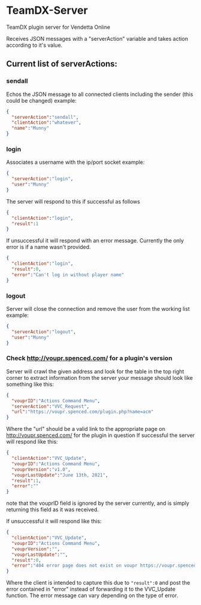 # TeamDX-Server
TeamDX plugin server for Vendetta Online

Receives JSON messages with a "serverAction" variable and takes action according to it's value. 


## Current list of serverActions:

### sendall
Echos the JSON message to all connected clients including the sender (this could be changed)
example:
```json
{
  "serverAction":"sendall",
  "clientAction":"whatever",
  "name":"Munny"
}
```

### login
Associates a username with the ip/port socket
example:
```json
{
  "serverAction":"login",
  "user":"Munny"
}
```
The server will respond to this if successful as follows
```json
{
  "clientAction":"login", 
  "result":1
}
```
If unsuccessful it will respond with an error message. Currently the only error is if a name wasn't provided.
```json
{
  "clientAction":"login",
  "result":0, 
  "error":"Can't log in without player name"
}
```

### logout
Server will close the connection and remove the user from the working list
example:
```json
{
  "serverAction":"logout",
  "user":"Munny"
}
```

### Check http://voupr.spenced.com/ for a plugin's version
Server will crawl the given address and look for the table in the top right corner to extract information from the server
your message should look like something like this:
```json
{
  "vouprID":"Actions Command Menu",
  "serverAction":"VVC_Request",
  "url":"https://voupr.spenced.com/plugin.php?name=acm"
}
```
Where the "url" should be a valid link to the appropriate page on http://voupr.spenced.com/ for the plugin in question
If successful the server will respond like this:
```json
{
  "clientAction":"VVC_Update",
  "vouprID":"Actions Command Menu",
  "vouprVersion":"v1.0",
  "vouprLastUpdate":"June 13th, 2021",
  "result":1,
  "error":""
}
```
note that the vouprID field is ignored by the server currently, and is simply returning this field as it was received. 

If unsuccessful it will respond like this:
```json
{
  "clientAction":"VVC_Update",
  "vouprID":"Actions Command Menu",
  "vouprVersion":"",
  "vouprLastUpdate":"",
  "result":0,
  "error":"404 error page does not exist on voupr https://voupr.spenced.com/plugin.php?name=acm"
}
```
Where the client is intended to capture this due to `"result":0` and post the error contained in "error" instead of forwarding it to the VVC_Update function. The error message can vary depending on the type of error.
